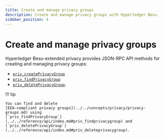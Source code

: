 ```yaml
---
title: Create and manage privacy groups
description: Create and manage privacy groups with Hyperledger Besu
sidebar_position: 4
---
```


# Create and manage privacy groups

Hyperledger Besu-extended privacy provides JSON-RPC API methods for creating and managing privacy groups:

- [`priv_createPrivacyGroup`](../../reference/api/index.md#priv_createprivacygroup)
- [`priv_findPrivacyGroup`](../../reference/api/index.md#priv_findprivacygroup)
- [`priv_deletePrivacyGroup`](../../reference/api/index.md#priv_deleteprivacygroup).

!!! tip

    You can find and delete
    [EEA-compliant privacy groups](../../concepts/privacy/privacy-groups.md) using
    [`priv_findPrivacyGroup`](../../reference/api/index.md#priv_findprivacygroup) and
    [`priv_deletePrivacyGroup`](../../reference/api/index.md#priv_deleteprivacygroup).
